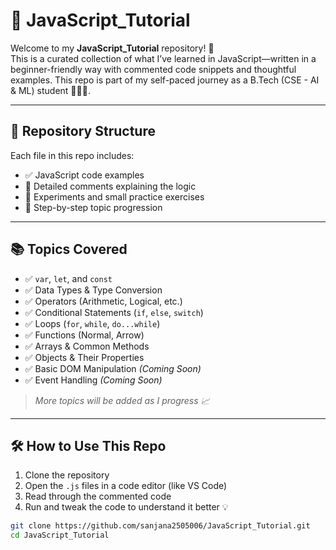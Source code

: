 # 📘 JavaScript_Tutorial

Welcome to my **JavaScript_Tutorial** repository! 🌟  
This is a curated collection of what I’ve learned in JavaScript—written in a beginner-friendly way with commented code snippets and thoughtful examples. This repo is part of my self-paced journey as a B.Tech (CSE - AI & ML) student 🧠👩‍💻.

---

## 📁 Repository Structure

Each file in this repo includes:

- ✅ JavaScript code examples  
- 💬 Detailed comments explaining the logic  
- 🧪 Experiments and small practice exercises  
- 📌 Step-by-step topic progression  

---

## 📚 Topics Covered

- ✅ `var`, `let`, and `const`  
- ✅ Data Types & Type Conversion  
- ✅ Operators (Arithmetic, Logical, etc.)  
- ✅ Conditional Statements (`if`, `else`, `switch`)  
- ✅ Loops (`for`, `while`, `do...while`)  
- ✅ Functions (Normal, Arrow)  
- ✅ Arrays & Common Methods  
- ✅ Objects & Their Properties  
- ✅ Basic DOM Manipulation *(Coming Soon)*  
- ✅ Event Handling *(Coming Soon)*  

> _More topics will be added as I progress 📈_

---

## 🛠 How to Use This Repo

1. Clone the repository  
2. Open the `.js` files in a code editor (like VS Code)  
3. Read through the commented code  
4. Run and tweak the code to understand it better 💡

```bash
git clone https://github.com/sanjana2505006/JavaScript_Tutorial.git
cd JavaScript_Tutorial
